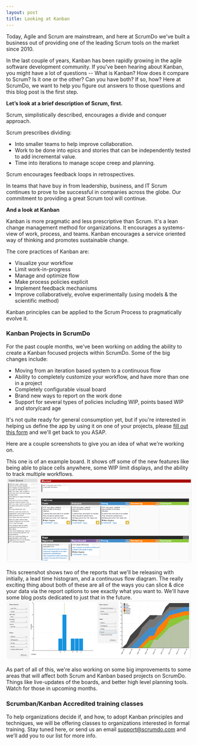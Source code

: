 ```yaml
---
layout: post
title: Looking at Kanban
---
```


Today, Agile and Scrum are mainstream, and here at ScrumDo we've built a business out of providing one of the leading Scrum tools on the market since 2010.

In the last couple of years, Kanban has been rapidly growing in the agile software development community. If you've been hearing about Kanban, you might have a lot of questions -- What is Kanban?  How does it compare to Scrum?  Is it one or the other?  Can you have both?  If so, how?  Here at ScrumDo, we want to help you figure out answers to those questions and this blog post is the first step.

**Let’s look at a brief description of Scrum, first.**

Scrum, simplistically described, encourages a divide and conquer approach. 

Scrum prescribes dividing:
- Into smaller teams to help improve collaboration. 
- Work to be done into epics and stories that can be independently tested to add incremental value.
- Time into iterations to manage scope creep and planning.

Scrum encourages feedback loops in retrospectives.

In teams that have buy in from leadership, business, and IT Scrum continues to prove to be successful in companies across the globe.  Our commitment to providing a great Scrum tool will continue.

**And a look at Kanban**

Kanban is more pragmatic and less prescriptive than Scrum.  It's a lean change management method for organizations.
It encourages a systems-view of work, process, and teams.  Kanban encourages a service oriented way of thinking and promotes sustainable change.

The core practices of Kanban are:
- Visualize your workflow
- Limit work-in-progress
- Manage and optimize flow
- Make process policies explicit
- Implement feedback mechanisms
- Improve collaboratively, evolve experimentally (using models & the scientific method)

Kanban principles can be applied to the Scrum Process to pragmatically evolve it. 

### Kanban Projects in ScrumDo

For the past couple months, we've been working on adding the ability to create a Kanban focused projects within ScrumDo.  Some of the big changes include:

* Moving from an iteration based system to a continuous flow
* Ability to completely customize your workflow, and have more than one in a project
* Completely configurable visual board
* Brand new ways to report on the work done
* Support for several types of policies including WIP, points based WIP and story/card age

It's not quite ready for general consumption yet, but if you're interested in helping us define the app by using it on one of your projects, please [fill out this form](http://www.scrumdo.com/forms/kanbanize/) and we'll get back to you ASAP.

Here are a couple screenshots to give you an idea of what we're working on.

This one is of an example board.  It shows off some of the new features like being able to place cells anywhere, some WIP limit displays, and the ability to track multiple workflows.
![Kanban Board](/images/blog/kanbanexampleboard.png)

This screenshot shows two of the reports that we'll be releasing with initially, a lead time histogram, and a continuous flow diagram.  The really exciting thing about both of these are all of the ways you can slice & dice your data via the report options to see exactly what you want to.  We'll have some blog posts dedicated to just that in the future.
![Kanban Reports](/images/blog/kanbanreports.png)


As part of all of this, we're also working on some big improvements to some areas that will affect both Scrum and Kanban based projects on ScrumDo.  Things like live-updates of the boards, and better high level planning tools.  Watch for those in upcoming months.


### Scrumban/Kanban Accredited training classes

To help organizations decide if, and how, to adopt Kanban principles and techniques, we will be offering classes to organizations interested in formal training.  Stay tuned here, or send us an email [support@scrumdo.com](mailto:support@scrumdo.com) and we'll add you to our list for more info.



